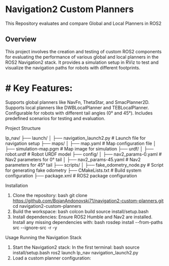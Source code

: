 # Navigation2 Custom Planners
This Repository evaluates and compare Global and Local Planners in ROS2

## Overview
This project involves the creation and testing of custom ROS2 components for evaluating the performance of various global and local planners in the ROS2 Navigation2 stack. It provides a simulation setup in RViz to test and visualize the navigation paths for robots with different footprints.

# # Key Features:

Supports global planners like NavFn, ThetaStar, and SmacPlanner2D.
Supports local planners like DWBLocalPlanner and TEBLocalPlanner.
Configurable for robots with different tail angles (0° and 45°).
Includes predefined scenarios for testing and evaluation.

Project Structure

lp_nav/
├── launch/
│   ├── navigation_launch2.py       # Launch file for navigation setup
├── maps/
│   ├── map.yaml                    # Map configuration file
│   ├── simulation-map.pgm          # Map image for simulation
├── urdf/
│   ├── robot.urdf                  # Robot URDF model
├── config/
│   ├── nav2_params-0.yaml          # Nav2 parameters for 0° tail
│   ├── nav2_params-45.yaml         # Nav2 parameters for 45° tail
├── scripts/
│   ├── fake_odometry_node.py       # Script for generating fake odometry
├── CMakeLists.txt                  # Build system configuration
├── package.xml                     # ROS2 package configuration

Installation
  1. Clone the repository:
bash
git clone https://github.com/BojanAndonovski71/navigation2-custom-planners.git
cd navigation2-custom-planners
  2. Build the workspace:
bash
colcon build
source install/setup.bash
  3. Install dependencies:
  Ensure ROS2 Humble and Nav2 are installed.
  Install any missing dependencies with:
bash
rosdep install --from-paths src --ignore-src -r -y

Usage
Running the Navigation Stack
  1. Start the Navigation2 stack:
    In the first terminal:
bash
source install/setup.bash
ros2 launch lp_nav navigation_launch2.py
  2. Load a custom planner configuration:



